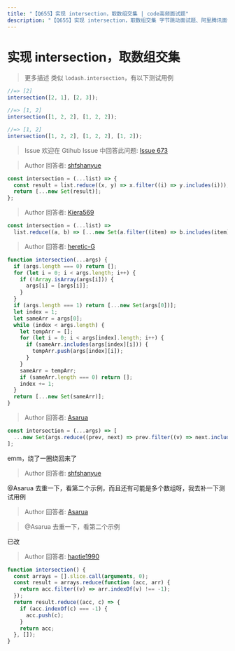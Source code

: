 ```yaml
---
title: "【Q655】实现 intersection，取数组交集 | code高频面试题"
description: "【Q655】实现 intersection，取数组交集 字节跳动面试题、阿里腾讯面试题、美团小米面试题。"
---
```


# 实现 intersection，取数组交集

> 更多描述
> 类似 `lodash.intersection`，有以下测试用例

```js
//=> [2]
intersection([2, 1], [2, 3]);

//=> [1, 2]
intersection([1, 2, 2], [1, 2, 2]);

//=> [1, 2]
intersection([1, 2, 2], [1, 2, 2], [1, 2]);
```

> Issue
> 欢迎在 Gtihub Issue 中回答此问题: [Issue 673](https://github.com/shfshanyue/Daily-Question/issues/673)

> Author
> 回答者: [shfshanyue](https://github.com/shfshanyue)

```js
const intersection = (...list) => {
  const result = list.reduce((x, y) => x.filter((i) => y.includes(i)));
  return [...new Set(result)];
};
```

> Author
> 回答者: [Kiera569](https://github.com/Kiera569)

```js
const intersection = (...list) =>
  list.reduce((a, b) => [...new Set(a.filter((item) => b.includes(item)))]);
```

> Author
> 回答者: [heretic-G](https://github.com/heretic-G)

```javascript
function intersection(...args) {
  if (args.length === 0) return [];
  for (let i = 0; i < args.length; i++) {
    if (!Array.isArray(args[i])) {
      args[i] = [args[i]];
    }
  }
  if (args.length === 1) return [...new Set(args[0])];
  let index = 1;
  let sameArr = args[0];
  while (index < args.length) {
    let tempArr = [];
    for (let i = 0; i < args[index].length; i++) {
      if (sameArr.includes(args[index][i])) {
        tempArr.push(args[index][i]);
      }
    }
    sameArr = tempArr;
    if (sameArr.length === 0) return [];
    index += 1;
  }
  return [...new Set(sameArr)];
}
```

> Author
> 回答者: [Asarua](https://github.com/Asarua)

```javascript
const intersection = (...args) => [
  ...new Set(args.reduce((prev, next) => prev.filter((v) => next.includes(v)))),
];
```

emm，绕了一圈绕回来了

> Author
> 回答者: [shfshanyue](https://github.com/shfshanyue)

@Asarua 去重一下，看第二个示例，而且还有可能是多个数组呀，我去补一下测试用例

> Author
> 回答者: [Asarua](https://github.com/Asarua)

> @Asarua 去重一下，看第二个示例

已改

> Author
> 回答者: [haotie1990](https://github.com/haotie1990)

```js
function intersection() {
  const arrays = [].slice.call(arguments, 0);
  const result = arrays.reduce(function (acc, arr) {
    return acc.filter((v) => arr.indexOf(v) !== -1);
  });
  return result.reduce((acc, c) => {
    if (acc.indexOf(c) === -1) {
      acc.push(c);
    }
    return acc;
  }, []);
}
```
